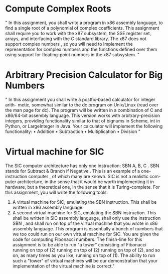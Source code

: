 # Compute Complex Roots
" In this assignment, you shall write a program in x86 assembly language, to
find a single root of a polynomial of
complex
coefficients.
This assignment shall require you to work with the x87 subsystem, the
SSE register set, arrays, and interfacing with the C standard library. The
x87 does not support
complex numbers
, so you will need to implement the
representation for complex numbers and the functions defined over them
using support for floating-point numbers in the x87 subsystem. "

# Arbitrary Precision Calculator for Big Numbers

" In this assignment you shall write a postfix-based calculator for integer arith-
metic, somewhat similar to the dc program on Unix/Linux (read over the man page for dc).
The program will be written in a combination of C and x86/64-bit assembly language.
This version works with arbitrary-precision integers, providing functionality similar to that of bignums in Scheme, int in Python,
or LargeInteger in Java.
Your calculator will implement the following functionality:
•
Addition
•
Subtraction
•
Multiplication
•
Division "

# Virtual machine for SIC
The SIC computer architecture has only one instruction:
SBN A, B, C
.
SBN
stands for
Subtract  &  Branch  if  Negative
.  This is an example of a
one-
instruction computer
, of which many are known. SIC is not a realistic com-
puter architecture, in the sense that it would be worth implementing it in
hardware, but a theoretical one, in the sense that it is Turing-complete.
For this assignment, you will write the following tools:
1. A virtual machine for SIC, emulating the
SBN
instruction. This shall
be written in x86 assembly language.
2. A second virtual machine for SIC, emulating the
SBN
instruction. This
shall be written in SIC assembly language, shall only use the instruction
SBN
, and shall run on top of the virtual machine that you wrote in x86
assembly language. This program is essentially a bunch of numbers
that we too could run on our own virtual machine for SIC.
You are given the code for computing Fibonacci numbers.
The finish-line for this assignment is to be able to run "a tower" consisting
of Fibonacci running on top of (2) running on top of (2) running on top of
(2), and so on, as many times as you like, running on top of (1). The ability
to run such a "tower" of virtual machines will be our demonstration that
your implementation of the virtual machine is correct."

